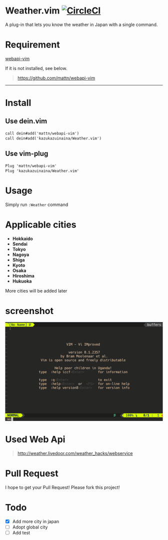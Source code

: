 # Weather.vim [![CircleCI](https://circleci.com/gh/kazukazuinaina/Weather.vim/tree/master.svg?style=svg)](https://circleci.com/gh/kazukazuinaina/Weather.vim/tree/master)

A plug-in that lets you know the weather in Japan with a single command.

# Requirement

[webapi-vim](https://github.com/mattn/webapi-vim)

If it is not installed, see below.

> https://github.com/mattn/webapi-vim

---

# Install

## Use dein.vim

```viml
call dein#add('mattn/webapi-vim')
call dein#add('kazukazuinaina/Weather.vim')
```

## Use vim-plug

```viml
Plug 'mattn/webapi-vim'
Plug 'kazukazuinaina/Weather.vim'
```

# Usage

Simply run `:Weather` command

# Applicable cities

- **Hokkaido**
- **Sendai**
- **Tokyo**
- **Nagoya**
- **Shiga**
- **Kyoto**
- **Osaka**
- **Hiroshima**
- **Hukuoka**

More cities will be added later

# screenshot

![example](./Weather.gif)

# Used Web Api

> http://weather.livedoor.com/weather_hacks/webservice

# Pull Request

I hope to get your Pull Request! Please fork this project!

# Todo

- [x] Add more city in japan
- [ ] Adopt global city
- [ ] Add test

